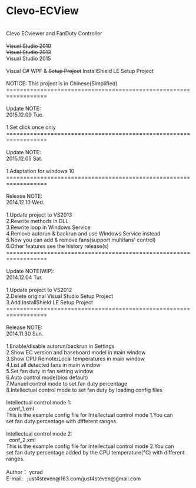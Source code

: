 Clevo-ECView
============
<br />
Clevo ECviewer and FanDuty Controller<br />
<br />
<del>Visual Studio 2010</del><br />
<del>Visual Studio 2013</del><br />
Visual Studio 2015<br />
<br />
Visual C# WPF &amp; <del>Setup Project</del> InstallShield LE Setup Project<br />
<br />
NOTICE: This project is in Chinese(Simplified)<br />
==================================================================<br />
<br />
Update NOTE:<br />
2015.12.09 Tue.<br />
<br />
1.Set click once only<br />
==================================================================<br />
<br />
Update NOTE:<br />
2015.12.05 Sat.<br />
<br />
1.Adaptation for windows 10<br />
==================================================================<br />
<br />
Release NOTE:<br />
2014.12.10 Wed.<br />
<br />
1.Update project to VS2013<br />
2.Rewrite methods in DLL<br />
3.Rewrite loop in Windows Service<br />
4.Remove autorun &amp; backrun and use Windows Service instead<br />
5.Now you can add &amp; remove fans(support multifans' control)<br />
6.Other features see the history release(s)<br />
==================================================================<br />
<br />
Update NOTE(WIP):<br />
2014.12.04 Tur.<br />
<br />
1.Update project to VS2012<br />
2.Delete original Visual Studio Setup Project<br />
3.Add InstallShield LE Setup Project<br />
==================================================================<br />
<br />
Release NOTE:<br />
2014.11.30 Sun.<br />
<br />
1.Enable/disable autorun/backrun in Settings<br />
2.Show EC version and baseboard model in main window<br />
3.Show CPU Remote/Local temperatures in main window<br />
4.List all detected fans in main window<br />
5.Set fan duty in fan setting window<br />
6.Auto control mode(bios default)<br />
7.Manuel control mode to set fan duty percentage<br />
8.Intellectual control mode to set fan duty by loading config files<br />
<br />
Intellectual control mode 1:<br />
<span style="white-space:pre">	</span>conf_1.xml<br />
This is the example config file for Intellectual control mode 1.You can<br />
set fan duty percentage with different ranges.<br />
<br />
Intellectual control mode 2:<br />
<span style="white-space:pre">	</span>conf_2.xml<br />
This is the example config file for Intellectual control mode 2.You can<br />
set fan duty percentage added by the CPU temperature(℃) with different<br />
ranges.<br />
<br />
Author： ycrad<br />
E-mail:<span style="white-space:pre">	</span>just4steven@163.com/just4steven@gmail.com